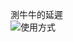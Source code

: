 測牛牛的延遲<br>
![使用方式](https://github.com/cow-moomoomoo/docs/raw/main/assets/Screenshot_2021-10-21-21-49-24-228.jpeg)
